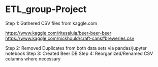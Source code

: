 # ETL_group-Project

Step 1: Gathered CSV files from kaggle.com

https://www.kaggle.com/ritesaluja/beer-beer-beer
https://www.kaggle.com/nickhould/craft-cans#breweries.csv

Step 2: Removed Duplicates from both data sets via pandas/jupyter notebook
Step 3: Created Beer DB
Step 4: Reorganized/Renamed CSV columns where necessary

